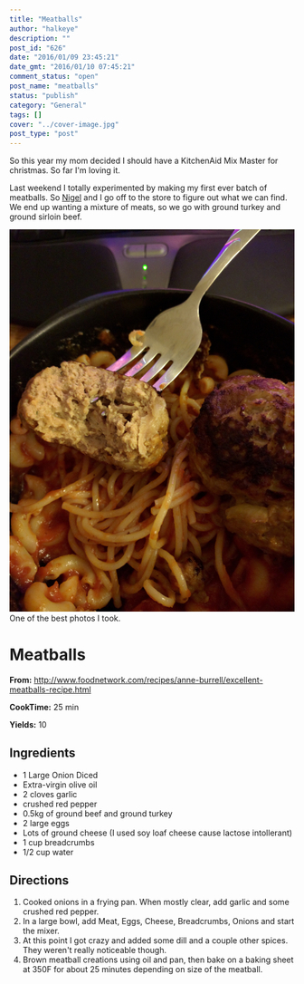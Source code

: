 ```yaml
---
title: "Meatballs"
author: "halkeye"
description: ""
post_id: "626"
date: "2016/01/09 23:45:21"
date_gmt: "2016/01/10 07:45:21"
comment_status: "open"
post_name: "meatballs"
status: "publish"
category: "General"
tags: []
cover: "../cover-image.jpg"
post_type: "post"
---
```


So this year my mom decided I should have a KitchenAid Mix Master for christmas. So far I'm loving it.

Last weekend I totally experimented by making my first ever batch of meatballs. So [Nigel](https://www.forgreatjustice.ca/) and I go off to the store to figure out what we can find. We end up wanting a mixture of meats, so we go with ground turkey and ground sirloin beef.

![Meatballs With Fork](IMG_20160104_201752.jpg) One of the best photos I took.

# Meatballs

**From:** http://www.foodnetwork.com/recipes/anne-burrell/excellent-meatballs-recipe.html

**CookTime:** 25 min

**Yields:** 10

## Ingredients

*   1 Large Onion Diced
*   Extra-virgin olive oil
*   2 cloves garlic
*   crushed red pepper
*   0.5kg of ground beef and ground turkey
*   2 large eggs
*   Lots of ground cheese (I used soy loaf cheese cause lactose intollerant)
*   1 cup breadcrumbs
*   1/2 cup water

## Directions

1) Cooked onions in a frying pan. When mostly clear, add garlic and some crushed red pepper.
2) In a large bowl, add Meat, Eggs, Cheese, Breadcrumbs, Onions and start the mixer.
3) At this point I got crazy and added some dill and a couple other spices. They weren't really noticeable though.
4) Brown meatball creations using oil and pan, then bake on a baking sheet at 350F for about 25 minutes depending on size of the meatball.
